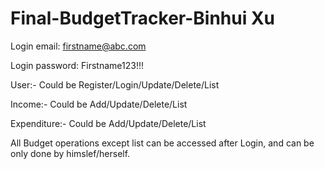 # Final-BudgetTracker-Binhui Xu

Login email: firstname@abc.com

Login password: Firstname123!!!

User:- Could be Register/Login/Update/Delete/List

Income:- Could be Add/Update/Delete/List

Expenditure:- Could be Add/Update/Delete/List

All Budget operations except list can be accessed after Login, and can be only done by himslef/herself.


